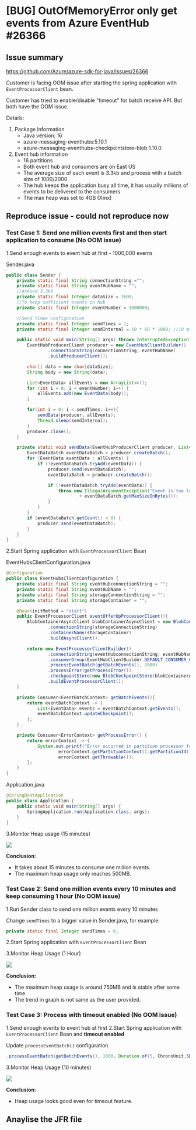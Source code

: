 # [BUG] OutOfMemoryError only get events from Azure EventHub #26366

## Issue summary

https://github.com/Azure/azure-sdk-for-java/issues/26366

Customer is facing OOM issue after starting the spring application with `EventProcessorClient` bean. 

Customer has tried to enable/disable "timeout" for batch receive API. But both have the OOM issue. 

Details:
1. Package information
    - Java version: 16  
    - azure-messaging-eventhubs:5.10.1
    - azure-messaging-eventhubs-checkpointstore-blob:1.10.0
2. Event hub information
    - 16 partitions 
    - Both event hub and consumers are on East US
    - The average size of each event is 3.3kb and process with a batch size of 1000/2000
    - The hub keeps the application busy all time, it has usually millions of events to be delivered to the consumers
    - The max heap was set to 4GB (Xmx)

## Reproduce issue - could not reproduce now

### Test Case 1: Send one million events first and then start application to consume (No OOM issue)

1.Send enough events to event hub at first - 1000,000 events

Sender.java
```Java
public class Sender {
    private static final String connectionString ="";
    private static final String eventHubName = "";
    //Around 3.3kb
    private static final Integer dataSize = 1600;
    //To keep sufficient events in hub
    private static final Integer eventNumber = 1000000;

    //Send times configuration
    private static final Integer sendTimes = 1;
    private static final Integer sendInternal = 10 * 60 * 1000; //10 minutes

    public static void main(String[] args) throws InterruptedException {
        EventHubProducerClient producer = new EventHubClientBuilder()
                .connectionString(connectionString, eventHubName)
                .buildProducerClient();

        char[] data = new char[dataSize];
        String body = new String(data);

        List<EventData> allEvents = new ArrayList<>();
        for (int i = 0; i < eventNumber; i++) {
            allEvents.add(new EventData(body));
        }

        for(int i = 0; i < sendTimes; i++){
            sendData(producer, allEvents);
            Thread.sleep(sendInternal);
        }
        producer.close();
    }

    private static void sendData(EventHubProducerClient producer, List<EventData> allEvents){
        EventDataBatch eventDataBatch = producer.createBatch();
        for (EventData eventData : allEvents) {
            if (!eventDataBatch.tryAdd(eventData)) {
                producer.send(eventDataBatch);
                eventDataBatch = producer.createBatch();

                if (!eventDataBatch.tryAdd(eventData)) {
                    throw new IllegalArgumentException("Event is too large for an empty batch. Max size: "
                            + eventDataBatch.getMaxSizeInBytes());
                }
            }
        }
        if (eventDataBatch.getCount() > 0) {
            producer.send(eventDataBatch);
        }
    }
}
```


2.Start Spring application with `EventProcessorClient` Bean

EventHubsClientConfiguration.java
```Java
@Configuration
public class EventHubsClientConfiguration {
    private static final String eventHubconnectionString = "";
    private static final String eventHubName = "";
    private static final String storageConnectionString = "";
    private static final String storageContainer = "";

    @Bean(initMethod = "start")
    public EventProcessorClient eventOfferUpProcessorClient(){
        BlobContainerAsyncClient blobContainerAsyncClient = new BlobContainerClientBuilder()
                .connectionString(storageConnectionString)
                .containerName(storageContainer)
                .buildAsyncClient();

        return new EventProcessorClientBuilder()
                .connectionString(eventHubconnectionString, eventHubName)
                .consumerGroup(EventHubClientBuilder.DEFAULT_CONSUMER_GROUP_NAME)
                .processEventBatch(getBatchEvents(), 2000)
                .processError(getProcessError())
                .checkpointStore(new BlobCheckpointStore(blobContainerAsyncClient))
                .buildEventProcessorClient();
    }

    private Consumer<EventBatchContext> getBatchEvents(){
        return eventBatchContext -> {
            List<EventData> events = eventBatchContext.getEvents();
            eventBatchContext.updateCheckpoint();
        };
    }

    private Consumer<ErrorContext> getProcessError() {
        return errorContext -> {
            System.out.printf("Error occurred in partition processor for partition %s, %s.%n",
                    errorContext.getPartitionContext().getPartitionId(),
                    errorContext.getThrowable());
        };
    }
}
```

Application.java
```Java
@SpringBootApplication
public class Application {
	public static void main(String[] args) {
		SpringApplication.run(Application.class, args);
	}
}
```


3.Monitor Heap usage (15 minutes)

![](./1-sent-million-then-consume.PNG)


**Conclusion:** 

- It takes about 15 minutes to consume one million events. 
- The maximum heap usage only reaches 500MB. 

### Test Case 2: Send one million events every 10 minutes and keep consuming 1 hour (No OOM issue)

1.Run Sender class to send one million events every 10 minutes

Change `sendTimes` to a bigger value in Sender.java, for example:

```Java
private static final Integer sendTimes = 6;
```

2.Start Spring application with `EventProcessorClient` Bean

3.Monitor Heap Usage (1 Hour)

![](./2-continuous-sent-million-events.PNG)

**Conclusion:** 

- The maximum heap usage is around 750MB and is stable after some time. 
- The trend in graph is not same as the user provided.

### Test Case 3: Process with timeout enabled (No OOM issue)

1.Send enough events to event hub at first 
2.Start Spring application with `EventProcessorClient` Bean and **timeout enabled**

Update `processEventBatch()` configuration
```Java
.processEventBatch(getBatchEvents(), 1000, Duration.of(5, ChronoUnit.SECONDS))
```

3.Monitor Heap Usage (10 minutes)

![](./3-sent-million-with-timeout.PNG)

**Conclusion:**
- Heap usage looks good even for timeout feature.

## Anaylise the JFR file